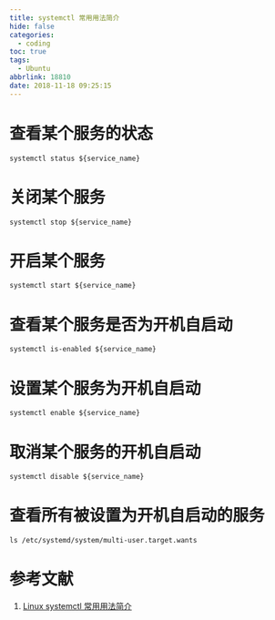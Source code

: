 ```yaml
---
title: systemctl 常用用法简介
hide: false
categories:
  - coding
toc: true
tags:
  - Ubuntu
abbrlink: 18810
date: 2018-11-18 09:25:15
---
```


# 查看某个服务的状态
```shell
systemctl status ${service_name}
```
# 关闭某个服务
```shell
systemctl stop ${service_name}
```
# 开启某个服务
```shell
systemctl start ${service_name}
```
<!-- more -->

# 查看某个服务是否为开机自启动

```shell
systemctl is-enabled ${service_name}
```
# 设置某个服务为开机自启动
```shell
systemctl enable ${service_name}
```
# 取消某个服务的开机自启动
```shell
systemctl disable ${service_name}
```
# 查看所有被设置为开机自启动的服务
```shell
ls /etc/systemd/system/multi-user.target.wants
```

# 参考文献

1. [Linux systemctl 常用用法简介](https://www.linuxidc.com/Linux/2017-10/147886.htm)